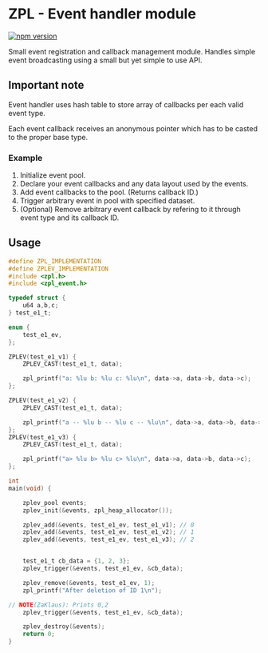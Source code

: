 # ZPL - Event handler module
[![npm version](https://badge.fury.io/js/zpl_event.c.svg)](https://badge.fury.io/js/zpl_event.c)

Small event registration and callback management module. 
Handles simple event broadcasting using a small but yet simple to use API.

## Important note
Event handler uses hash table to store array of callbacks per
each valid event type.

Each event callback receives an anonymous pointer
which has to be casted to the proper base type.

### Example
1. Initialize event pool.
2. Declare your event callbacks and any data layout
  used by the events.
3. Add event callbacks to the pool. (Returns callback ID.)
4. Trigger arbitrary event in pool with specified dataset.
5. (Optional) Remove arbitrary event callback
  by refering to it through event type and its callback ID.


## Usage

```c
#define ZPL_IMPLEMENTATION
#define ZPLEV_IMPLEMENTATION
#include <zpl.h>
#include <zpl_event.h>

typedef struct {
    u64 a,b,c;
} test_e1_t;

enum {
    test_e1_ev,
};

ZPLEV(test_e1_v1) {
    ZPLEV_CAST(test_e1_t, data);

    zpl_printf("a: %lu b: %lu c: %lu\n", data->a, data->b, data->c);
};

ZPLEV(test_e1_v2) {
    ZPLEV_CAST(test_e1_t, data);

    zpl_printf("a -- %lu b -- %lu c -- %lu\n", data->a, data->b, data->c);
};
ZPLEV(test_e1_v3) {
    ZPLEV_CAST(test_e1_t, data);

    zpl_printf("a> %lu b> %lu c> %lu\n", data->a, data->b, data->c);
};

int
main(void) {

    zplev_pool events;
    zplev_init(&events, zpl_heap_allocator());

    zplev_add(&events, test_e1_ev, test_e1_v1); // 0
    zplev_add(&events, test_e1_ev, test_e1_v2); // 1
    zplev_add(&events, test_e1_ev, test_e1_v3); // 2


    test_e1_t cb_data = {1, 2, 3};
    zplev_trigger(&events, test_e1_ev, &cb_data);

    zplev_remove(&events, test_e1_ev, 1);
    zpl_printf("After deletion of ID 1\n");

// NOTE(ZaKlaus): Prints 0,2
    zplev_trigger(&events, test_e1_ev, &cb_data);

    zplev_destroy(&events);
    return 0;
}
```